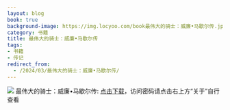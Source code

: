 ```yaml
---
layout: blog
book: true
background-image: https://img.locyoo.com/book最伟大的骑士：威廉•马歇尔传.jpg
category: 书籍
title: 最伟大的骑士：威廉•马歇尔传
tags:
- 书籍
- 传记
redirect_from:
  - /2024/03/最伟大的骑士：威廉•马歇尔传/
---
```

![](https://img.locyoo.com/book最伟大的骑士：威廉•马歇尔传.jpg)
最伟大的骑士：威廉•马歇尔传: <a name = "ref1" href="https://url18.ctfile.com/f/50983618-1323135424-a4ae7e?p=3619">点击下载</a>，访问密码请点击右上方“关于”自行查看